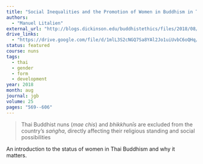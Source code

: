 ```yaml
---
title: "Social Inequalities and the Promotion of Women in Buddhism in Thailand"
authors:
  - "Manuel Litalien"
external_url: "http://blogs.dickinson.edu/buddhistethics/files/2018/08/Litalien-Social-Inequality-Thailand-final.pdf"
drive_links:
  - "https://drive.google.com/file/d/1mlL3S2cNGQ7Sa8YAl2Jo1uiUvbC6oQHq/view?usp=drivesdk"
status: featured
course: nuns
tags:
  - thai
  - gender
  - form
  - development
year: 2018
month: aug
journal: jgb
volume: 25
pages: "569--606"
---
```


> Thai Buddhist nuns (*mae chis*) and *bhikkhunīs* are excluded from
the country’s *saṅgha*, directly affecting their religious standing and social
possibilities

An introduction to the status of women in Thai Buddhism and why it matters.
